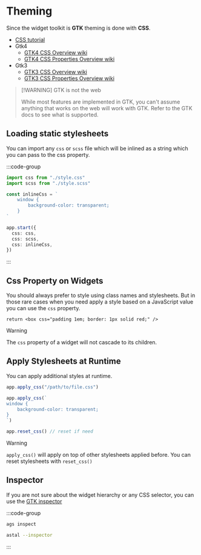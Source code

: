 # Theming

Since the widget toolkit is **GTK** theming is done with **CSS**.

- [CSS tutorial](https://www.w3schools.com/css/)
- Gtk4
  - [GTK4 CSS Overview wiki](https://docs.gtk.org/gtk4/css-overview.html)
  - [GTK4 CSS Properties Overview wiki](https://docs.gtk.org/gtk4/css-properties.html)
- Gtk3
  - [GTK3 CSS Overview wiki](https://docs.gtk.org/gtk3/css-overview.html)
  - [GTK3 CSS Properties Overview wiki](https://docs.gtk.org/gtk3/css-properties.html)

> [!WARNING] GTK is not the web
>
> While most features are implemented in GTK, you can't assume anything that
> works on the web will work with GTK. Refer to the GTK docs to see what is
> supported.

## Loading static stylesheets

You can import any `css` or `scss` file which will be inlined as a string which
you can pass to the css property.

:::code-group

```ts [app.ts]
import css from "./style.css"
import scss from "./style.scss"

const inlineCss = `
    window {
        background-color: transparent;
    }
`

app.start({
  css: css,
  css: scss,
  css: inlineCss,
})
```

:::

## Css Property on Widgets

You should always prefer to style using class names and stylesheets. But in
those rare cases when you need apply a style based on a JavaScript value you can
use the `css` property.

```tsx
return <box css="padding 1em; border: 1px solid red;" />
```

> [!WARNING]
>
> The `css` property of a widget will not cascade to its children.

## Apply Stylesheets at Runtime

You can apply additional styles at runtime.

```ts
app.apply_css("/path/to/file.css")
```

```ts
app.apply_css(`
window {
    background-color: transparent;
}
`)
```

```ts
app.reset_css() // reset if need
```

> [!WARNING]
>
> `apply_css()` will apply on top of other stylesheets applied before. You can
> reset stylesheets with `reset_css()`

## Inspector

If you are not sure about the widget hierarchy or any CSS selector, you can use
the [GTK inspector](https://wiki.gnome.org/Projects/GTK/Inspector)

:::code-group

```sh [ags]
ags inspect
```

```sh [astal]
astal --inspector
```

:::
